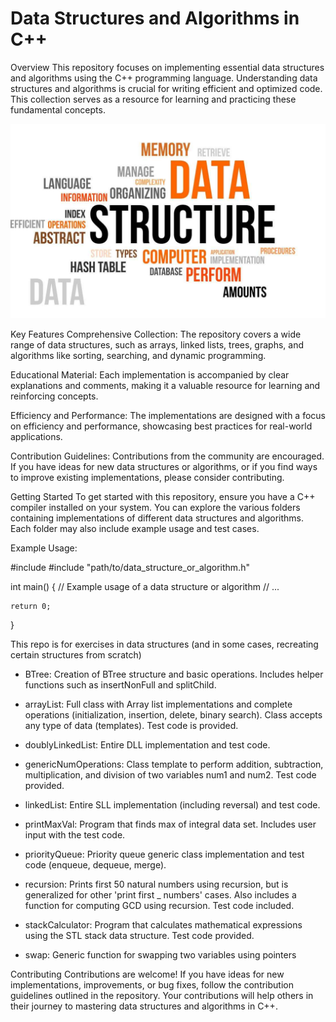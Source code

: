 # Data Structures and Algorithms in C++

Overview
This repository focuses on implementing essential data structures and algorithms using the C++ programming language. Understanding data structures and algorithms is crucial for writing efficient and optimized code. This collection serves as a resource for learning and practicing these fundamental concepts.

![DS and Algos](./images/DS.jpeg)

Key Features
Comprehensive Collection: The repository covers a wide range of data structures, such as arrays, linked lists, trees, graphs, and algorithms like sorting, searching, and dynamic programming.

Educational Material: Each implementation is accompanied by clear explanations and comments, making it a valuable resource for learning and reinforcing concepts.

Efficiency and Performance: The implementations are designed with a focus on efficiency and performance, showcasing best practices for real-world applications.

Contribution Guidelines: Contributions from the community are encouraged. If you have ideas for new data structures or algorithms, or if you find ways to improve existing implementations, please consider contributing.

Getting Started
To get started with this repository, ensure you have a C++ compiler installed on your system. You can explore the various folders containing implementations of different data structures and algorithms. Each folder may also include example usage and test cases.

Example Usage:

#include <iostream>
#include "path/to/data_structure_or_algorithm.h"

int main() {
    // Example usage of a data structure or algorithm
    // ...

    return 0;
}


This repo is for exercises in data structures (and in some cases, recreating certain structures from scratch)

- BTree: Creation of BTree structure and basic operations. Includes helper functions such as insertNonFull and splitChild.

- arrayList: Full class with  Array list implementations and complete operations (initialization, insertion, delete,
binary search). Class accepts any type of data (templates). Test code is provided.

- doublyLinkedList: Entire DLL implementation and test code.

- genericNumOperations: Class template to perform addition, subtraction, multiplication, and division of two variables num1 and num2. Test code provided.

- linkedList: Entire SLL implementation (including reversal) and test code.

- printMaxVal: Program that finds max of integral data set. Includes user input with the test code.

- priorityQueue: Priority queue generic class implementation and test code (enqueue, dequeue, merge).

- recursion: Prints first 50 natural numbers using recursion, but is generalized for other 'print first _ numbers' cases. Also includes a function for computing GCD using recursion. Test code included.

- stackCalculator: Program that calculates mathematical expressions using the STL stack data structure. Test code provided.

- swap: Generic function for swapping two variables using pointers

Contributing
Contributions are welcome! If you have ideas for new implementations, improvements, or bug fixes, follow the contribution guidelines outlined in the repository. Your contributions will help others in their journey to mastering data structures and algorithms in C++.